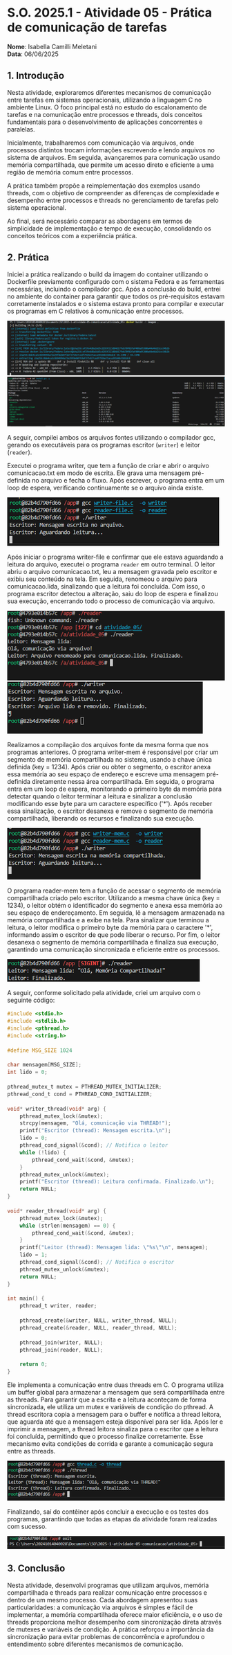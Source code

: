 # S.O. 2025.1 - Atividade 05 - Prática de comunicação de tarefas

**Nome**: Isabella Camilli Meletani<br>
**Data**: 06/06/2025

## 1. Introdução

Nesta atividade, exploraremos diferentes mecanismos de comunicação entre tarefas em sistemas operacionais, utilizando a linguagem C no ambiente Linux. O foco principal está no estudo do escalonamento de tarefas e na comunicação entre processos e threads, dois conceitos fundamentais para o desenvolvimento de aplicações concorrentes e paralelas.

Inicialmente, trabalharemos com comunicação via arquivos, onde processos distintos trocam informações escrevendo e lendo arquivos no sistema de arquivos. Em seguida, avançaremos para comunicação usando memória compartilhada, que permite um acesso direto e eficiente a uma região de memória comum entre processos.

A prática também propõe a reimplementação dos exemplos usando threads, com o objetivo de compreender as diferenças de complexidade e desempenho entre processos e threads no gerenciamento de tarefas pelo sistema operacional.

Ao final, será necessário comparar as abordagens em termos de simplicidade de implementação e tempo de execução, consolidando os conceitos teóricos com a experiência prática.

## 2. Prática

Iniciei a prática realizando o build da imagem do container utilizando o Dockerfile previamente configurado com o sistema Fedora e as ferramentas necessárias, incluindo o compilador gcc. Após a conclusão do build, entrei no ambiente do container para garantir que todos os pré-requisitos estavam corretamente instalados e o sistema estava pronto para compilar e executar os programas em C relativos à comunicação entre processos.

![Construinod contêiner](Imagens/build.png)
![Baixando gcc](Imagens/gcc_install.png)

A seguir, compilei ambos os arquivos fontes utilizando o compilador gcc, gerando os executáveis para os programas escritor (`writer`) e leitor (`reader`).

Executei o programa writer, que tem a função de criar e abrir o arquivo comunicacao.txt em modo de escrita. Ele grava uma mensagem pré-definida no arquivo e fecha o fluxo. Após escrever, o programa entra em um loop de espera, verificando continuamente se o arquivo ainda existe.

![Execução arquivo writer-file](Imagens/img1.png)

Após iniciar o programa writer-file e confirmar que ele estava aguardando a leitura do arquivo, executei o programa `reader` em outro terminal. O leitor abriu o arquivo comunicacao.txt, leu a mensagem gravada pelo escritor e exibiu seu conteúdo na tela. Em seguida, renomeou o arquivo para comunicacao.lida, sinalizando que a leitura foi concluída. Com isso, o programa escritor detectou a alteração, saiu do loop de espera e finalizou sua execução, encerrando todo o processo de comunicação via arquivo.

![Execução arquivo reader-file](Imagens/img2.png)
![Resultado arquivo writer-file](Imagens/img3.png)

Realizamos a compilação dos arquivos fonte da mesma forma que nos programas anteriores.
O programa writer-mem é responsável por criar um segmento de memória compartilhada no sistema, usando a chave única definida (key = 1234). Após criar ou obter o segmento, o escritor anexa essa memória ao seu espaço de endereço e escreve uma mensagem pré-definida diretamente nessa área compartilhada. Em seguida, o programa entra em um loop de espera, monitorando o primeiro byte da memória para detectar quando o leitor terminar a leitura e sinalizar a conclusão modificando esse byte para um caractere específico ('*'). Após receber essa sinalização, o escritor desanexa e remove o segmento de memória compartilhada, liberando os recursos e finalizando sua execução.

![Execução arquivo writer-mem](Imagens/img4.png)

O programa reader-mem tem a função de acessar o segmento de memória compartilhada criado pelo escritor. Utilizando a mesma chave única (key = 1234), o leitor obtém o identificador do segmento e anexa essa memória ao seu espaço de endereçamento. Em seguida, lê a mensagem armazenada na memória compartilhada e a exibe na tela. Para sinalizar que terminou a leitura, o leitor modifica o primeiro byte da memória para o caractere '*', informando assim o escritor de que pode liberar o recurso. Por fim, o leitor desanexa o segmento de memória compartilhada e finaliza sua execução, garantindo uma comunicação sincronizada e eficiente entre os processos.

![Execução arquivo reader-mem](Imagens/img6.png)

A seguir, conforme solicitado pela atividade, criei um arquivo com o seguinte código:
```c
#include <stdio.h>
#include <stdlib.h>
#include <pthread.h>
#include <string.h>

#define MSG_SIZE 1024

char mensagem[MSG_SIZE];
int lido = 0;

pthread_mutex_t mutex = PTHREAD_MUTEX_INITIALIZER;
pthread_cond_t cond = PTHREAD_COND_INITIALIZER;

void* writer_thread(void* arg) {
    pthread_mutex_lock(&mutex);
    strcpy(mensagem, "Olá, comunicação via THREAD!");
    printf("Escritor (thread): Mensagem escrita.\n");
    lido = 0;
    pthread_cond_signal(&cond); // Notifica o leitor
    while (!lido) {
        pthread_cond_wait(&cond, &mutex);
    }
    pthread_mutex_unlock(&mutex);
    printf("Escritor (thread): Leitura confirmada. Finalizado.\n");
    return NULL;
}

void* reader_thread(void* arg) {
    pthread_mutex_lock(&mutex);
    while (strlen(mensagem) == 0) {
        pthread_cond_wait(&cond, &mutex);
    }
    printf("Leitor (thread): Mensagem lida: \"%s\"\n", mensagem);
    lido = 1;
    pthread_cond_signal(&cond); // Notifica o escritor
    pthread_mutex_unlock(&mutex);
    return NULL;
}

int main() {
    pthread_t writer, reader;

    pthread_create(&writer, NULL, writer_thread, NULL);
    pthread_create(&reader, NULL, reader_thread, NULL);

    pthread_join(writer, NULL);
    pthread_join(reader, NULL);

    return 0;
}
```
Ele implementa a comunicação entre duas threads em C. O programa utiliza um buffer global para armazenar a mensagem que será compartilhada entre as threads. Para garantir que a escrita e a leitura aconteçam de forma sincronizada, ele utiliza um mutex e variáveis de condição do pthread. A thread escritora copia a mensagem para o buffer e notifica a thread leitora, que aguarda até que a mensagem esteja disponível para ser lida. Após ler e imprimir a mensagem, a thread leitora sinaliza para o escritor que a leitura foi concluída, permitindo que o processo finalize corretamente. Esse mecanismo evita condições de corrida e garante a comunicação segura entre as threads.

![Resultado arquivo thread](Imagens/img7.png)

Finalizando, saí do contêiner após concluir a execução e os testes dos programas, garantindo que todas as etapas da atividade foram realizadas com sucesso.

![Saida do contêiner](Imagens/saindo.png)

## 3. Conclusão

Nesta atividade, desenvolvi programas que utilizam arquivos, memória compartilhada e threads para realizar comunicação entre processos e dentro de um mesmo processo. Cada abordagem apresentou suas particularidades: a comunicação via arquivos é simples e fácil de implementar, a memória compartilhada oferece maior eficiência, e o uso de threads proporciona melhor desempenho com sincronização direta através de mutexes e variáveis de condição. A prática reforçou a importância da sincronização para evitar problemas de concorrência e aprofundou o entendimento sobre diferentes mecanismos de comunicação.